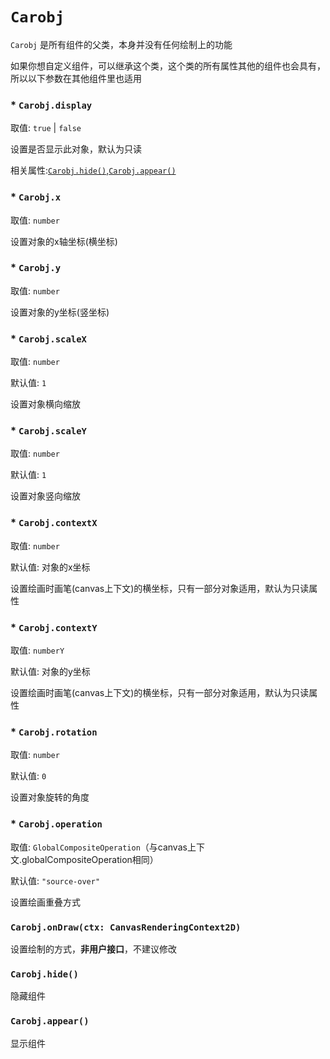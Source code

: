 # `Carobj`

`Carobj` 是所有组件的父类，本身并没有任何绘制上的功能

如果你想自定义组件，可以继承这个类，这个类的所有属性其他的组件也会具有， 所以以下参数在其他组件里也适用

### * `Carobj.display`
取值: `true` | `false`

设置是否显示此对象，默认为只读

相关属性:[`Carobj.hide()`](#carobjhide),[`Carobj.appear()`](#carobjappear)

### * `Carobj.x`
取值: `number`

设置对象的x轴坐标(横坐标)

### * `Carobj.y`
取值: `number`

设置对象的y坐标(竖坐标)

### * `Carobj.scaleX`
取值: `number`

默认值: `1`

设置对象横向缩放

### * `Carobj.scaleY`
取值: `number`

默认值: `1`

设置对象竖向缩放

### * `Carobj.contextX`
取值: `number`

默认值: 对象的x坐标

设置绘画时画笔(canvas上下文)的横坐标，只有一部分对象适用，默认为只读属性

### * `Carobj.contextY`
取值: `numberY`

默认值: 对象的y坐标

设置绘画时画笔(canvas上下文)的横坐标，只有一部分对象适用，默认为只读属性

### * `Carobj.rotation`
取值: `number`

默认值: `0`

设置对象旋转的角度

### * `Carobj.operation`
取值: `GlobalCompositeOperation`（与canvas上下文.globalCompositeOperation相同）

默认值: `"source-over"`

设置绘画重叠方式

### `Carobj.onDraw(ctx: CanvasRenderingContext2D)`

设置绘制的方式，**非用户接口**，不建议修改

### `Carobj.hide()`

隐藏组件

### `Carobj.appear()`

显示组件
